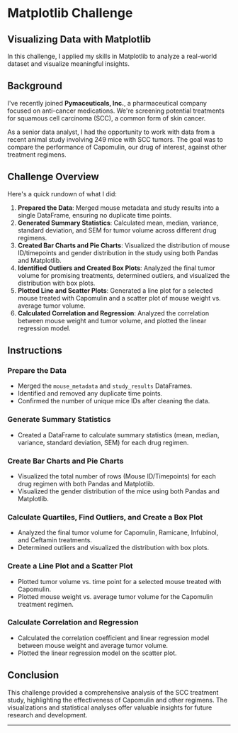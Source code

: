 # Matplotlib Challenge

## Visualizing Data with Matplotlib

In this challenge, I applied my skills in Matplotlib to analyze a real-world dataset and visualize meaningful insights.

## Background

I've recently joined **Pymaceuticals, Inc.**, a pharmaceutical company focused on anti-cancer medications. We're screening potential treatments for squamous cell carcinoma (SCC), a common form of skin cancer.

As a senior data analyst, I had the opportunity to work with data from a recent animal study involving 249 mice with SCC tumors. The goal was to compare the performance of Capomulin, our drug of interest, against other treatment regimens.

## Challenge Overview

Here's a quick rundown of what I did:

1. **Prepared the Data**: Merged mouse metadata and study results into a single DataFrame, ensuring no duplicate time points.
2. **Generated Summary Statistics**: Calculated mean, median, variance, standard deviation, and SEM for tumor volume across different drug regimens.
3. **Created Bar Charts and Pie Charts**: Visualized the distribution of mouse ID/timepoints and gender distribution in the study using both Pandas and Matplotlib.
4. **Identified Outliers and Created Box Plots**: Analyzed the final tumor volume for promising treatments, determined outliers, and visualized the distribution with box plots.
5. **Plotted Line and Scatter Plots**: Generated a line plot for a selected mouse treated with Capomulin and a scatter plot of mouse weight vs. average tumor volume.
6. **Calculated Correlation and Regression**: Analyzed the correlation between mouse weight and tumor volume, and plotted the linear regression model.

## Instructions

### Prepare the Data

- Merged the `mouse_metadata` and `study_results` DataFrames.
- Identified and removed any duplicate time points.
- Confirmed the number of unique mice IDs after cleaning the data.

### Generate Summary Statistics

- Created a DataFrame to calculate summary statistics (mean, median, variance, standard deviation, SEM) for each drug regimen.

### Create Bar Charts and Pie Charts

- Visualized the total number of rows (Mouse ID/Timepoints) for each drug regimen with both Pandas and Matplotlib.
- Visualized the gender distribution of the mice using both Pandas and Matplotlib.

### Calculate Quartiles, Find Outliers, and Create a Box Plot

- Analyzed the final tumor volume for Capomulin, Ramicane, Infubinol, and Ceftamin treatments.
- Determined outliers and visualized the distribution with box plots.

### Create a Line Plot and a Scatter Plot

- Plotted tumor volume vs. time point for a selected mouse treated with Capomulin.
- Plotted mouse weight vs. average tumor volume for the Capomulin treatment regimen.

### Calculate Correlation and Regression

- Calculated the correlation coefficient and linear regression model between mouse weight and average tumor volume.
- Plotted the linear regression model on the scatter plot.

## Conclusion

This challenge provided a comprehensive analysis of the SCC treatment study, highlighting the effectiveness of Capomulin and other regimens. The visualizations and statistical analyses offer valuable insights for future research and development.

---

